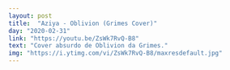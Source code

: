 ```yaml
---
layout: post
title:  "Aziya - Oblivion (Grimes Cover)"
day: "2020-02-31"
link: "https://youtu.be/ZsWk7RvQ-B8"
text: "Cover absurdo de Oblivion da Grimes."
img: "https://i.ytimg.com/vi/ZsWk7RvQ-B8/maxresdefault.jpg"
---
```

